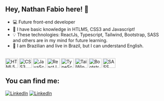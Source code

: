 ## Hey, Nathan Fabio here! 👋


- 💻 Future front-end developer
- 🧠 I have basic knowledge in HTLM5, CSS3 and Javascript!
- 💡 These technologies: ReactJs, Typescript, Tailwind, Bootstrap, SASS and others are in my mind for future learning.
- 📍 I am Brazilian and live in Brazil, but I can understand English.

<div style="display: inline_block"><br>
  <img align="center" alt="HTML5" height="30" width="40" src="https://cdn.jsdelivr.net/gh/devicons/devicon/icons/html5/html5-original.svg"/>
  <img align="center" alt="CSS3" height="30" width="40" src="https://cdn.jsdelivr.net/gh/devicons/devicon/icons/css3/css3-original.svg"/>
  <img align="center" alt="JavaScript" height="30" width="40" src="https://cdn.jsdelivr.net/gh/devicons/devicon/icons/javascript/javascript-plain.svg"/>
  <img align="center" alt="ReactJS" height="30" width="40" src="https://cdn.jsdelivr.net/gh/devicons/devicon/icons/react/react-original.svg"/>
  <img align="center" alt="TypeScript" height="30" width="40" src="https://cdn.jsdelivr.net/gh/devicons/devicon/icons/typescript/typescript-plain.svg"/>
  <img align="center" alt="TailWind" height="30" width="40" src="https://cdn.jsdelivr.net/gh/devicons/devicon/icons/tailwindcss/tailwindcss-plain.svg"/>
  <img align="center" alt="Bootstrap" height="30" width="40" src="https://cdn.jsdelivr.net/gh/devicons/devicon/icons/bootstrap/bootstrap-original.svg"/>
  <img align="center" alt="SASS" height="30" width="40" src="https://cdn.jsdelivr.net/gh/devicons/devicon/icons/sass/sass-original.svg"/>
  </div>
  
  ##
  
  ## You can find me:
  
  <div>
  <a href="https://www.linkedin.com/in/nathanfabio/" target="_blank"><img src="https://img.shields.io/badge/LinkedIn-0077B5?style=for-the-badge&logo=linkedin&logoColor=white" alt="LinkedIn" target="_blank"></a>
  <a href="mailto:henriquena38@gmail.com" target="_blank"><img src="https://img.shields.io/badge/Gmail-D14836?style=for-the-badge&logo=gmail&logoColor=white" alt="LinkedIn" target="_blank"></a>
  </div>
